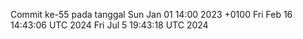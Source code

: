 Commit ke-55 pada tanggal Sun Jan 01 14:00 2023 +0100
Fri Feb 16 14:43:06 UTC 2024
Fri Jul  5 19:43:18 UTC 2024
